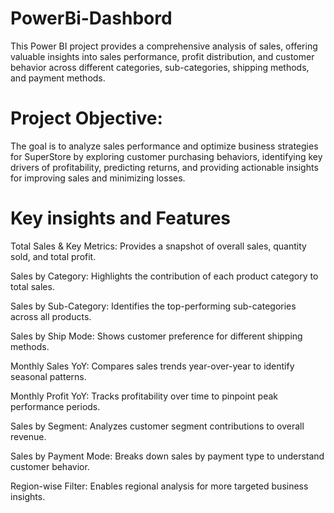 # PowerBi-Dashbord
This Power BI project provides a comprehensive analysis of sales, offering valuable insights into sales performance, profit distribution, and customer behavior across different categories, sub-categories, shipping methods, and payment methods.

# Project Objective:
The goal is to analyze sales performance and optimize business strategies for SuperStore by exploring customer purchasing behaviors, identifying key drivers of profitability, predicting returns, and providing actionable insights for improving sales and minimizing losses.

# Key insights and Features
Total Sales & Key Metrics: Provides a snapshot of overall sales, quantity sold, and total profit.

Sales by Category: Highlights the contribution of each product category to total sales.

Sales by Sub-Category: Identifies the top-performing sub-categories across all products.

Sales by Ship Mode: Shows customer preference for different shipping methods.

Monthly Sales YoY: Compares sales trends year-over-year to identify seasonal patterns.

Monthly Profit YoY: Tracks profitability over time to pinpoint peak performance periods.

Sales by Segment: Analyzes customer segment contributions to overall revenue.

Sales by Payment Mode: Breaks down sales by payment type to understand customer behavior.

Region-wise Filter: Enables regional analysis for more targeted business insights.
